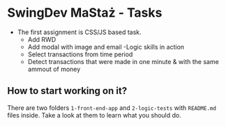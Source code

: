 # SwingDev MaStaż - Tasks

- The first assignment is CSS/JS based task. 
  - Add RWD 
  - Add modal with image and email 
-Logic skills in action
  - Select transactions from time period
  - Detect transactions that were made in one minute & with the same ammout of money

## How to start working on it?
There are two folders `1-front-end-app` and `2-logic-tests` with `README.md` files inside. Take a look at them
to learn what you should do.
